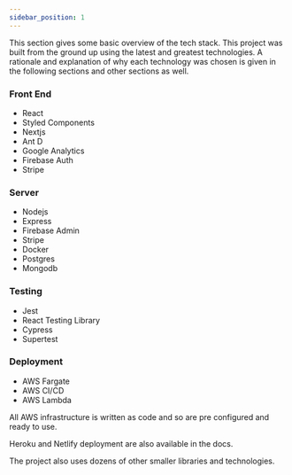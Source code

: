 ```yaml
---
sidebar_position: 1
---
```


This section gives some basic overview of the tech stack. This project was built from the ground up using the latest and greatest technologies. A rationale and explanation of why each technology was chosen is given in the following sections and other sections as well.

### Front End

- React
- Styled Components
- Nextjs
- Ant D
- Google Analytics
- Firebase Auth
- Stripe

### Server

- Nodejs
- Express
- Firebase Admin
- Stripe
- Docker
- Postgres
- Mongodb

### Testing

- Jest
- React Testing Library
- Cypress
- Supertest

### Deployment

- AWS Fargate
- AWS CI/CD
- AWS Lambda

All AWS infrastructure is written as code and so are pre configured and ready to use.

Heroku and Netlify deployment are also available in the docs.

The project also uses dozens of other smaller libraries and technologies.
